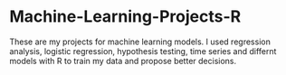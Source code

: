 # Machine-Learning-Projects-R
 These are my projects for machine learning models. I used regression analysis, logistic regression, hypothesis testing, time series and differnt models with R to train my data and propose better decisions.
